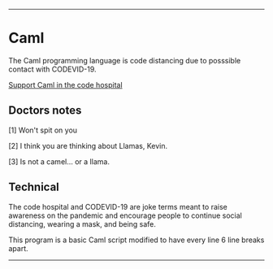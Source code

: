 
***

# Caml

The Caml programming language is code distancing due to posssible contact with CODEVID-19.

[Support Caml in the code hospital](https://github.com/seanpm2001/Code-distancing/discussions/64)

## Doctors notes

[1] Won't spit on you

[2] I think you are thinking about Llamas, Kevin.

[3] Is not a camel... or a llama.

## Technical

The code hospital and CODEVID-19 are joke terms meant to raise awareness on the pandemic and encourage people to continue social distancing, wearing a mask, and being safe.

This program is a basic Caml script modified to have every line 6 line breaks apart.

***

